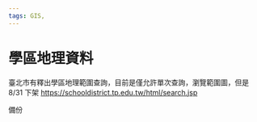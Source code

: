 ```yaml
---
tags: GIS,
---
```


# 學區地理資料

臺北市有釋出學區地理範圍查詢，目前是僅允許單次查詢，瀏覽範圍圖，但是 8/31 下架
https://schooldistrict.tp.edu.tw/html/search.jsp

備份